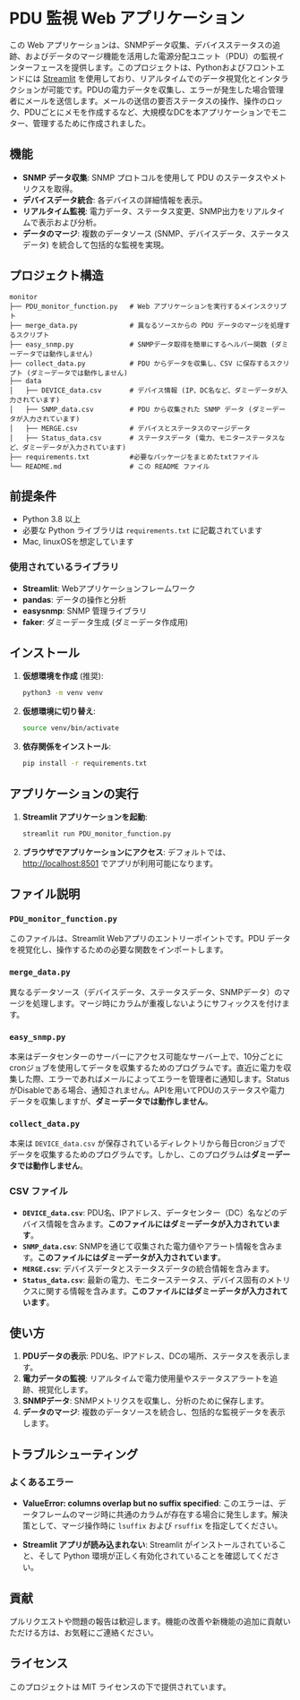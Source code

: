 
# PDU 監視 Web アプリケーション

この Web アプリケーションは、SNMPデータ収集、デバイスステータスの追跡、およびデータのマージ機能を活用した電源分配ユニット（PDU）の監視インターフェースを提供します。このプロジェクトは、Pythonおよびフロントエンドには [Streamlit](https://streamlit.io/) を使用しており、リアルタイムでのデータ視覚化とインタラクションが可能です。PDUの電力データを収集し、エラーが発生した場合管理者にメールを送信します。メールの送信の要否ステータスの操作、操作のロック、PDUごとにメモを作成するなど、大規模なDCを本アプリケーションでモニター、管理するために作成されました。

## 機能

- **SNMP データ収集**: SNMP プロトコルを使用して PDU のステータスやメトリクスを取得。
- **デバイスデータ統合**: 各デバイスの詳細情報を表示。
- **リアルタイム監視**: 電力データ、ステータス変更、SNMP出力をリアルタイムで表示および分析。
- **データのマージ**: 複数のデータソース (SNMP、デバイスデータ、ステータスデータ) を統合して包括的な監視を実現。

## プロジェクト構造

```
monitor
├── PDU_monitor_function.py   # Web アプリケーションを実行するメインスクリプト
├── merge_data.py             # 異なるソースからの PDU データのマージを処理するスクリプト
├── easy_snmp.py              # SNMPデータ取得を簡単にするヘルパー関数 (ダミーデータでは動作しません)
├── collect_data.py           # PDU からデータを収集し、CSV に保存するスクリプト (ダミーデータでは動作しません)
├── data
│   ├── DEVICE_data.csv       # デバイス情報 (IP、DC名など、ダミーデータが入力されています)
│   ├── SNMP_data.csv         # PDU から収集された SNMP データ (ダミーデータが入力されています)
│   ├── MERGE.csv             # デバイスとステータスのマージデータ
│   ├── Status_data.csv       # ステータスデータ (電力、モニターステータスなど、ダミーデータが入力されています)
├── requirements.txt          #必要なパッケージをまとめたtxtファイル
└── README.md                 # この README ファイル
```

## 前提条件

- Python 3.8 以上
- 必要な Python ライブラリは `requirements.txt` に記載されています
- Mac, linuxOSを想定しています

### 使用されているライブラリ

- **Streamlit**: Webアプリケーションフレームワーク
- **pandas**: データの操作と分析
- **easysnmp**: SNMP 管理ライブラリ
- **faker**: ダミーデータ生成 (ダミーデータ作成用)

## インストール

1. **仮想環境を作成** (推奨):
   ```bash
   python3 -m venv venv
   ```

2. **仮想環境に切り替え**:
   ```bash
   source venv/bin/activate
   ```

3. **依存関係をインストール**:
   ```bash
   pip install -r requirements.txt
   ```

## アプリケーションの実行

1. **Streamlit アプリケーションを起動**:
   ```bash
   streamlit run PDU_monitor_function.py
   ```

2. **ブラウザでアプリケーションにアクセス**:
   デフォルトでは、[http://localhost:8501](http://localhost:8501) でアプリが利用可能になります。

## ファイル説明

### `PDU_monitor_function.py`
このファイルは、Streamlit Webアプリのエントリーポイントです。PDU データを視覚化し、操作するための必要な関数をインポートします。

### `merge_data.py`
異なるデータソース（デバイスデータ、ステータスデータ、SNMPデータ）のマージを処理します。マージ時にカラムが重複しないようにサフィックスを付けます。

### `easy_snmp.py`
本来はデータセンターのサーバーにアクセス可能なサーバー上で、10分ごとにcronジョブを使用してデータを収集するためのプログラムです。直近に電力を収集した際、エラーであればメールによってエラーを管理者に通知します。StatusがDisableである場合、通知されません。APIを用いてPDUのステータスや電力データを収集しますが、**ダミーデータでは動作しません**。

### `collect_data.py`
本来は `DEVICE_data.csv` が保存されているディレクトリから毎日cronジョブでデータを収集するためのプログラムです。しかし、このプログラムは**ダミーデータでは動作しません**。

### CSV ファイル

- **`DEVICE_data.csv`**: PDU名、IPアドレス、データセンター（DC）名などのデバイス情報を含みます。**このファイルにはダミーデータが入力されています**。
- **`SNMP_data.csv`**: SNMPを通じて収集された電力値やアラート情報を含みます。**このファイルにはダミーデータが入力されています**。
- **`MERGE.csv`**: デバイスデータとステータスデータの統合情報を含みます。
- **`Status_data.csv`**: 最新の電力、モニターステータス、デバイス固有のメトリクスに関する情報を含みます。**このファイルにはダミーデータが入力されています**。

## 使い方

1. **PDUデータの表示**: PDU名、IPアドレス、DCの場所、ステータスを表示します。
2. **電力データの監視**: リアルタイムで電力使用量やステータスアラートを追跡、視覚化します。
3. **SNMPデータ**: SNMPメトリクスを収集し、分析のために保存します。
4. **データのマージ**: 複数のデータソースを統合し、包括的な監視データを表示します。

## トラブルシューティング

### よくあるエラー

- **ValueError: columns overlap but no suffix specified**:
  このエラーは、データフレームのマージ時に共通のカラムが存在する場合に発生します。解決策として、マージ操作時に `lsuffix` および `rsuffix` を指定してください。

- **Streamlit アプリが読み込まれない**:
  Streamlit がインストールされていること、そして Python 環境が正しく有効化されていることを確認してください。

## 貢献

プルリクエストや問題の報告は歓迎します。機能の改善や新機能の追加に貢献いただける方は、お気軽にご連絡ください。

## ライセンス

このプロジェクトは MIT ライセンスの下で提供されています。
